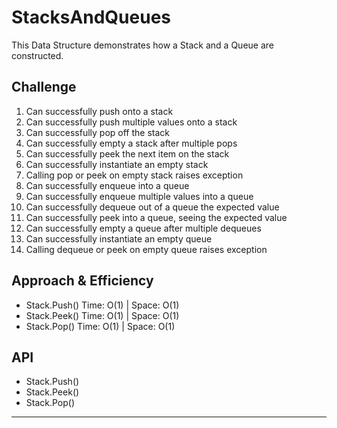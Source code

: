 # StacksAndQueues
This Data Structure demonstrates how a Stack and a Queue are constructed.

## Challenge
1. Can successfully push onto a stack
1. Can successfully push multiple values onto a stack
1. Can successfully pop off the stack
1. Can successfully empty a stack after multiple pops
1. Can successfully peek the next item on the stack
1. Can successfully instantiate an empty stack
1. Calling pop or peek on empty stack raises exception
1. Can successfully enqueue into a queue
1. Can successfully enqueue multiple values into a queue
1. Can successfully dequeue out of a queue the expected value
1. Can successfully peek into a queue, seeing the expected value
1. Can successfully empty a queue after multiple dequeues
1. Can successfully instantiate an empty queue
1. Calling dequeue or peek on empty queue raises exception

## Approach & Efficiency
- Stack.Push() Time: O(1) | Space: O(1)
- Stack.Peek() Time: O(1) | Space: O(1)
- Stack.Pop() Time: O(1) | Space: O(1)


## API
- Stack.Push()
- Stack.Peek()
- Stack.Pop()

---